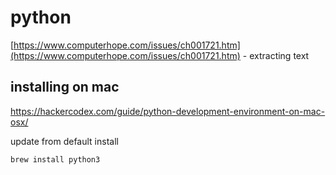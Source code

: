 # python

[https://www.computerhope.com/issues/ch001721.htm](https://www.computerhope.com/issues/ch001721.htm) - extracting text

## installing on mac

https://hackercodex.com/guide/python-development-environment-on-mac-osx/

update from default install

```
brew install python3
```



